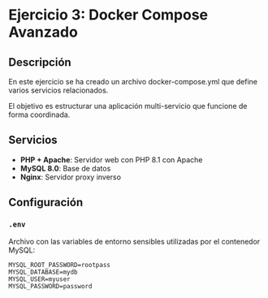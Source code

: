 # Ejercicio 3: Docker Compose Avanzado


## Descripción
En este ejercicio se ha creado un archivo docker-compose.yml que define varios servicios relacionados.

El objetivo es estructurar una aplicación multi-servicio que funcione de forma coordinada.

## Servicios

- **PHP + Apache**: Servidor web con PHP 8.1 con Apache
- **MySQL 8.0**: Base de datos
- **Nginx**: Servidor proxy inverso

## Configuración

### `.env`
Archivo con las variables de entorno sensibles utilizadas por el contenedor MySQL:

```env
MYSQL_ROOT_PASSWORD=rootpass
MYSQL_DATABASE=mydb
MYSQL_USER=myuser
MYSQL_PASSWORD=password
```